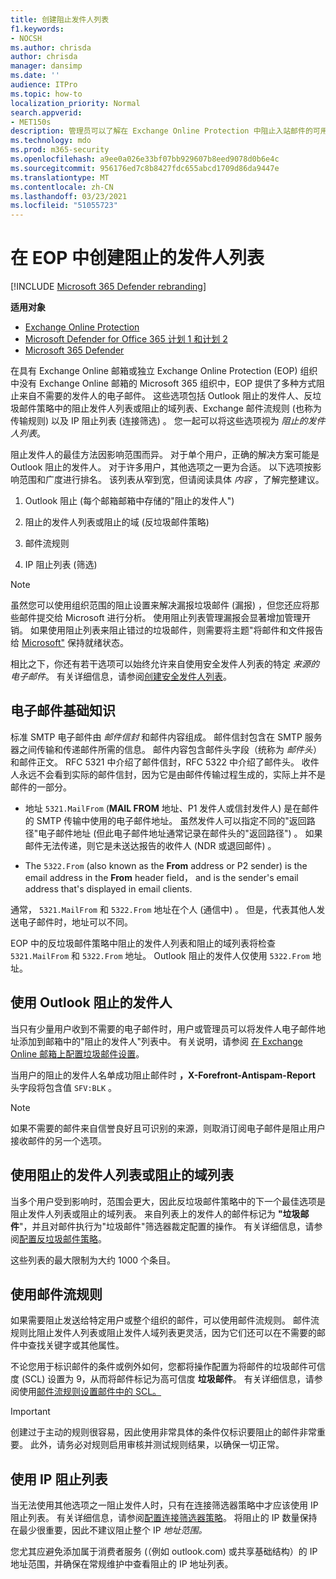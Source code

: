 ```yaml
---
title: 创建阻止发件人列表
f1.keywords:
- NOCSH
ms.author: chrisda
author: chrisda
manager: dansimp
ms.date: ''
audience: ITPro
ms.topic: how-to
localization_priority: Normal
search.appverid:
- MET150s
description: 管理员可以了解在 Exchange Online Protection 中阻止入站邮件的可用和首选选项 (EOP) 。
ms.technology: mdo
ms.prod: m365-security
ms.openlocfilehash: a9ee0a026e33bf07bb929607b8eed9078d0b6e4c
ms.sourcegitcommit: 956176ed7c8b8427fdc655abcd1709d86da9447e
ms.translationtype: MT
ms.contentlocale: zh-CN
ms.lasthandoff: 03/23/2021
ms.locfileid: "51055723"
---
```

# <a name="create-blocked-sender-lists-in-eop"></a>在 EOP 中创建阻止的发件人列表

[!INCLUDE [Microsoft 365 Defender rebranding](../includes/microsoft-defender-for-office.md)]

**适用对象**
- [Exchange Online Protection](exchange-online-protection-overview.md)
- [Microsoft Defender for Office 365 计划 1 和计划 2](defender-for-office-365.md)
- [Microsoft 365 Defender](../defender/microsoft-365-defender.md)

在具有 Exchange Online 邮箱或独立 Exchange Online Protection (EOP) 组织中没有 Exchange Online 邮箱的 Microsoft 365 组织中，EOP 提供了多种方式阻止来自不需要的发件人的电子邮件。 这些选项包括 Outlook 阻止的发件人、反垃圾邮件策略中的阻止发件人列表或阻止的域列表、Exchange 邮件流规则 (也称为传输规则) 以及 IP 阻止列表 (连接筛选) 。 您一起可以将这些选项视为 _阻止的发件人列表_。

阻止发件人的最佳方法因影响范围而异。 对于单个用户，正确的解决方案可能是 Outlook 阻止的发件人。 对于许多用户，其他选项之一更为合适。 以下选项按影响范围和广度进行排名。 该列表从窄到宽，但请阅读具体 *内容* ，了解完整建议。

1. Outlook 阻止 (每个邮箱邮箱中存储的"阻止的发件人") 

2. 阻止的发件人列表或阻止的域 (反垃圾邮件策略) 

3. 邮件流规则

4. IP 阻止列表 (筛选) 

> [!NOTE]
> 虽然您可以使用组织范围的阻止设置来解决漏报垃圾邮件 (漏报) ，但您还应将那些邮件提交给 Microsoft 进行分析。 使用阻止列表管理漏报会显著增加管理开销。 如果使用阻止列表来阻止错过的垃圾邮件，则需要将主题"将邮件和文件报告给 [Microsoft"](report-junk-email-messages-to-microsoft.md) 保持就绪状态。

相比之下，你还有若干选项可以始终允许来自使用安全发件人列表的特定 _来源的电子邮件_。 有关详细信息，请参阅[创建安全发件人列表](create-safe-sender-lists-in-office-365.md)。

## <a name="email-message-basics"></a>电子邮件基础知识

标准 SMTP 电子邮件由 *邮件信封* 和邮件内容组成。 邮件信封包含在 SMTP 服务器之间传输和传递邮件所需的信息。 邮件内容包含邮件头字段（统称为 *邮件头*）和邮件正文。 RFC 5321 中介绍了邮件信封，RFC 5322 中介绍了邮件头。 收件人永远不会看到实际的邮件信封，因为它是由邮件传输过程生成的，实际上并不是邮件的一部分。

- 地址 `5321.MailFrom` (**MAIL FROM** 地址、P1 发件人或信封发件人) 是在邮件的 SMTP 传输中使用的电子邮件地址。 虽然发件人可以指定不同的"返回路径"电子邮件地址 (但此电子邮件地址通常记录在邮件头的"返回路径") 。  如果邮件无法传递，则它是未送达报告的收件人 (NDR 或退回邮件) 。

- The `5322.From` (also known as the **From** address or P2 sender) is the email address in the **From** header field， and is the sender's email address that's displayed in email clients.

通常， `5321.MailFrom` 和 `5322.From` 地址在个人 (通信中) 。 但是，代表其他人发送电子邮件时，地址可以不同。

EOP 中的反垃圾邮件策略中阻止的发件人列表和阻止的域列表将检查 `5321.MailFrom` 和 `5322.From` 地址。 Outlook 阻止的发件人仅使用 `5322.From` 地址。

## <a name="use-outlook-blocked-senders"></a>使用 Outlook 阻止的发件人

当只有少量用户收到不需要的电子邮件时，用户或管理员可以将发件人电子邮件地址添加到邮箱中的"阻止的发件人"列表中。 有关说明，请参阅 [在 Exchange Online 邮箱上配置垃圾邮件设置](configure-junk-email-settings-on-exo-mailboxes.md)。

当用户的阻止的发件人名单成功阻止邮件时 **，X-Forefront-Antispam-Report** 头字段将包含值 `SFV:BLK` 。

> [!NOTE]
> 如果不需要的邮件来自信誉良好且可识别的来源，则取消订阅电子邮件是阻止用户接收邮件的另一个选项。

## <a name="use-blocked-sender-lists-or-blocked-domain-lists"></a>使用阻止的发件人列表或阻止的域列表

当多个用户受到影响时，范围会更大，因此反垃圾邮件策略中的下一个最佳选项是阻止发件人列表或阻止的域列表。 来自列表上的发件人的邮件标记为 **"垃圾邮件**"，并且对邮件执行为"垃圾邮件"筛选器裁定配置的操作。  有关详细信息，请参阅[配置反垃圾邮件策略](configure-your-spam-filter-policies.md)。

这些列表的最大限制为大约 1000 个条目。

## <a name="use-mail-flow-rules"></a>使用邮件流规则

如果需要阻止发送给特定用户或整个组织的邮件，可以使用邮件流规则。 邮件流规则比阻止发件人列表或阻止发件人域列表更灵活，因为它们还可以在不需要的邮件中查找关键字或其他属性。

不论您用于标识邮件的条件或例外如何，您都将操作配置为将邮件的垃圾邮件可信度 (SCL) 设置为 9，从而将邮件标记为高可信度 **垃圾邮件**。 有关详细信息，请参阅使用[邮件流规则设置邮件中的 SCL。](use-mail-flow-rules-to-set-the-spam-confidence-level-scl-in-messages.md)

> [!IMPORTANT]
> 创建过于主动的规则很容易，因此使用非常具体的条件仅标识要阻止的邮件非常重要。 此外，请务必对规则启用审核并测试规则结果，以确保一切正常。

## <a name="use-the-ip-block-list"></a>使用 IP 阻止列表

当无法使用其他选项之一阻止发件人时，只有在连接筛选器策略中才应该使用 IP 阻止列表。 有关详细信息，请参阅[配置连接筛选器策略](configure-the-connection-filter-policy.md)。 将阻止的 IP 数量保持在最少很重要，因此不建议阻止整个 IP *地址范围。*

您尤其应避免添加属于消费者服务 (（例如 outlook.com) 或共享基础结构）的 IP 地址范围，并确保在常规维护中查看阻止的 IP 地址列表。
